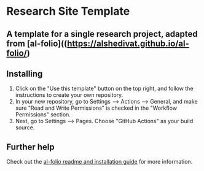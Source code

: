 # Research Site Template

## A template for a single research project, adapted from [al-folio]((https://alshedivat.github.io/al-folio/)

## Installing

1. Click on the "Use this template" button on the top right, and follow the instructions to create your own repository.
2. In your new repository, go to Settings --> Actions --> General, and make sure "Read and Write Permissions" is checked in the "Workflow Permissions" section.
3. Next, go to Settings --> Pages. Choose "GitHub Actions" as your build source.

## Further help

Check out the [al-folio readme and installation guide](https://github.com/alshedivat/al-folio) for more information.
